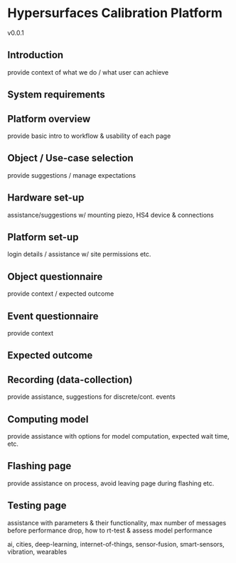 # Hypersurfaces Calibration Platform
v0.0.1

## Introduction

provide context of what we do / what user can achieve

## System requirements

## Platform overview

provide basic intro to workflow & usability of each page

## Object / Use-case selection

provide suggestions / manage expectations

## Hardware set-up

assistance/suggestions w/ mounting piezo, HS4 device & connections

## Platform set-up

login details / assistance w/ site permissions etc.

## Object questionnaire

provide context / expected outcome

## Event questionnaire

provide context

## Expected outcome

## Recording (data-collection)

provide assistance, suggestions for discrete/cont. events

## Computing model

provide assistance with options for model computation, expected wait time, etc.

## Flashing page

provide assistance on process, avoid leaving page during flashing etc.

## Testing page

assistance with parameters & their functionality, max number of messages before performance drop, how to rt-test & assess model performance

ai, cities, deep-learning, internet-of-things, sensor-fusion, smart-sensors, vibration, wearables
